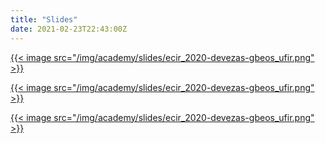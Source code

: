 ```yaml
---
title: "Slides"
date: 2021-02-23T22:43:00Z
---
```


[{{< image src="/img/academy/slides/ecir_2020-devezas-gbeos_ufir.png" >}}](google.com)

[{{< image src="/img/academy/slides/ecir_2020-devezas-gbeos_ufir.png" >}}](google.com)

[{{< image src="/img/academy/slides/ecir_2020-devezas-gbeos_ufir.png" >}}](google.com)